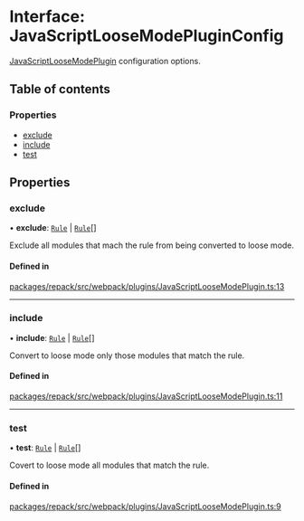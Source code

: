 # Interface: JavaScriptLooseModePluginConfig

[JavaScriptLooseModePlugin](../classes/JavaScriptLooseModePlugin.md) configuration options.

## Table of contents

### Properties

- [exclude](JavaScriptLooseModePluginConfig.md#exclude)
- [include](JavaScriptLooseModePluginConfig.md#include)
- [test](JavaScriptLooseModePluginConfig.md#test)

## Properties

### exclude

• **exclude**: [`Rule`](../types/Rule.md) \| [`Rule`](../types/Rule.md)[]

Exclude all modules that mach the rule from being converted to loose mode.

#### Defined in

[packages/repack/src/webpack/plugins/JavaScriptLooseModePlugin.ts:13](https://github.com/callstack/repack/blob/a78f6b9/packages/repack/src/webpack/plugins/JavaScriptLooseModePlugin.ts#L13)

___

### include

• **include**: [`Rule`](../types/Rule.md) \| [`Rule`](../types/Rule.md)[]

Convert to loose mode only those modules that match the rule.

#### Defined in

[packages/repack/src/webpack/plugins/JavaScriptLooseModePlugin.ts:11](https://github.com/callstack/repack/blob/a78f6b9/packages/repack/src/webpack/plugins/JavaScriptLooseModePlugin.ts#L11)

___

### test

• **test**: [`Rule`](../types/Rule.md) \| [`Rule`](../types/Rule.md)[]

Covert to loose mode all modules that match the rule.

#### Defined in

[packages/repack/src/webpack/plugins/JavaScriptLooseModePlugin.ts:9](https://github.com/callstack/repack/blob/a78f6b9/packages/repack/src/webpack/plugins/JavaScriptLooseModePlugin.ts#L9)
